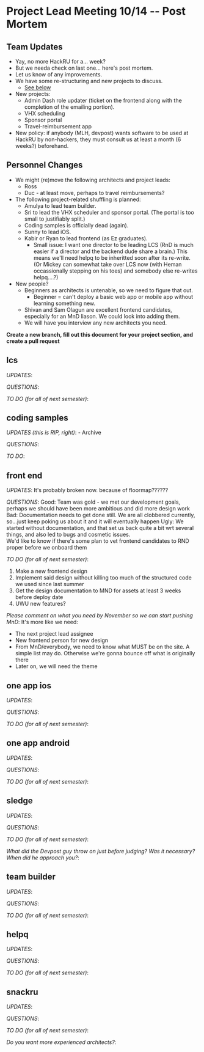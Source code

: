 # Project Lead Meeting 10/14 -- Post Mortem
## Team Updates

- Yay, no more HackRU for a... week?
- But we needa check on last one... here's post mortem.
- Let us know of any improvements.
- We have some re-structuring and new projects to discuss.
    - [See below](#personnel-changes)
- New projects:
    - Admin Dash role updater (ticket on the frontend along
      with the completion of the emailing portion).
    - VHX scheduling
    - Sponsor portal
    - Travel-reimbursement app
- New policy: if anybody (MLH, devpost) wants software to be used at
  HackRU by non-hackers, they must consult us at least a month (6 weeks?)
  beforehand.

## Personnel Changes

- We might (re)move the following architects and project leads:
    - Ross
    - Duc - at least move, perhaps to travel reimbursements?
- The following project-related shuffling is planned:
    - Amulya to lead team builder.
    - Sri to lead the VHX scheduler and sponsor portal.
      (The portal is too small to justifiably split.)
    - Coding samples is officially dead (again).
    - Sunny to lead iOS.
    - Kabir or Ryan to lead frontend (as Ez graduates).
        - Small issue: I want one director to be leading LCS
          (RnD is much easier if a director and the backend
          dude share a brain.) This means we'll need helpq
          to be inheritted soon after its re-write. (Or Mickey
          can somewhat take over LCS now (with Heman occassionally
          stepping on his toes) and somebody else re-writes
          helpq....?)
- New people?
    - Beginners as architects is untenable, so we need to figure that out.
        - Beginner = can't deploy a basic web app or mobile app without learning
          something new.
    - Shivan and Sam Olagun are excellent frontend candidates, especially for
      an MnD liason. We could look into adding them.
    - We will have you interview any new architects you need.

**Create a new branch, fill out this document for your project section, and create a pull request**

## lcs

_UPDATES_:

_QUESTIONS_:

_TO DO (for all of next semester)_:

## coding samples

_UPDATES (this is RIP, right)_: - Archive

_QUESTIONS_:

_TO DO_:

## front end

_UPDATES_:
  It's probably broken now. because of floormap??????

_QUESTIONS_:
  Good: Team was gold - we met our development goals, perhaps we should have been more ambitious and did more design work
  Bad: Documentation needs to get done still.  We are all clobbered currently, so...just keep poking us about it and it will eventually happen
  Ugly: We started without documentation, and that set us back quite a bit wrt several things, and also led to bugs and cosmetic issues.  
  We'd like to know if there's some plan to vet frontend candidates to RND proper before we onboard them

_TO DO (for all of next semester)_:
  1.  Make a new frontend design
  2.  Implement said design without killing too much of the structured code we used since last summer
  3.  Get the design documentation to MND for assets at least 3 weeks before deploy date
  4.  UWU new features?

_Please comment on what you need by November so we can start pushing MnD_:
It's more like we need:
  - The next project lead assignee
  - New frontend person for new design
  - From MnD/everybody, we need to know what MUST be on the site.  A simple list may do.  Otherwise we're gonna bounce off what is originally there
  - Later on, we will need the theme
## one app ios

_UPDATES_:

_QUESTIONS_:

_TO DO (for all of next semester)_:

## one app android

_UPDATES_:

_QUESTIONS_:

_TO DO (for all of next semester)_:

## sledge

_UPDATES_:

_QUESTIONS_:

_TO DO (for all of next semester)_:

_What did the Devpost guy throw on just before judging? Was it necessary? When did he approach you?_:

## team builder

_UPDATES_:

_QUESTIONS_:

_TO DO (for all of next semester)_:

## helpq

_UPDATES_:

_QUESTIONS_:

_TO DO (for all of next semester)_:

## snackru

_UPDATES_:

_QUESTIONS_:

_TO DO (for all of next semester)_:

_Do you want more experienced architects?_:
